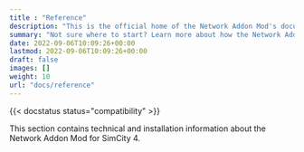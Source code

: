 ```yaml
---
title : "Reference"
description: "This is the official home of the Network Addon Mod's documentation."
summary: "Not sure where to start? Learn more about how the Network Addon Mod can be installed, frequently asked questions, its history and the people that made it happen."
date: 2022-09-06T10:09:26+00:00
lastmod: 2022-09-06T10:09:26+00:00
draft: false
images: []
weight: 10
url: "docs/reference"
---
```


{{< docstatus status="compatibility" >}}

This section contains technical and installation information about the Network Addon Mod for SimCity 4.